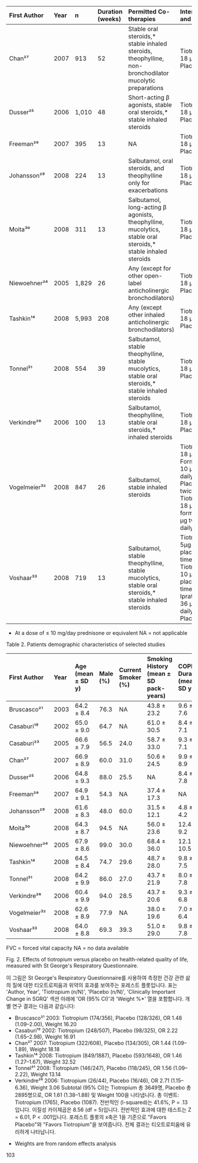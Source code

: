 | First Author | Year | n | Duration (weeks) | Permitted Co-therapies | Interventions and Control | Quality Score |
| :----------- | :--- | :---- | :--------------- | :----------------------------------------------------------------------------------------- | :---------------------------------------------------------------------------------------------------------------------------------------------------- | :------------ |
| Chan²⁷ | 2007 | 913 | 52 | Stable oral steroids,* stable inhaled steroids, theophylline, non-bronchodilator mucolytic preparations | Tiotropium 18 μg daily<br>Placebo | 4 |
| Dusser²⁵ | 2006 | 1,010 | 48 | Short-acting β agonists, stable oral steroids,* stable inhaled steroids | Tiotropium 18 μg daily<br>Placebo | 3 |
| Freeman²⁸ | 2007 | 395 | 13 | NA | Tiotropium 18 μg daily<br>Placebo | 4 |
| Johansson²⁹ | 2008 | 224 | 13 | Salbutamol, oral steroids, and theophylline only for exacerbations | Tiotropium 18 μg daily<br>Placebo | 3 |
| Moita³⁰ | 2008 | 311 | 13 | Salbutamol, long-acting β agonists, theophylline, mucolytics, stable oral steroids,* stable inhaled steroids | Tiotropium 18 μg daily<br>Placebo | 4 |
| Niewoehner²⁴ | 2005 | 1,829 | 26 | Any (except for other open-label anticholinergic bronchodilators) | Tiotropium 18 μg daily<br>Placebo | 4 |
| Tashkin¹⁴ | 2008 | 5,993 | 208 | Any (except other inhaled anticholinergic bronchodilators) | Tiotropium 18 μg daily<br>Placebo | 4 |
| Tonnel³¹ | 2008 | 554 | 39 | Salbutamol, stable theophylline, stable mucolytics, stable oral steroids,* stable inhaled steroids | Tiotropium 18 μg daily<br>Placebo | 5 |
| Verkindre²⁶ | 2006 | 100 | 13 | Salbutamol, theophylline, stable oral steroids,* inhaled steroids | Tiotropium 18 μg daily<br>Placebo | 3 |
| Vogelmeier³² | 2008 | 847 | 26 | Salbutamol, stable inhaled steroids | Tiotropium 18 μg + Formoterol 10 μg twice daily<br>Placebo twice daily<br>Tiotropium 18 μg + formoterol 10 μg twice daily | 5 |
| Voshaar³³ | 2008 | 719 | 13 | Salbutamol, stable theophylline, stable mucolytics, stable oral steroids,* stable inhaled steroids | Tiotropium 5μg + placebo 4 times daily<br>Tiotropium 10 μg + placebo 4 times daily<br>Ipratropium 36 μg 4 times daily<br>Placebo daily | 4 |

* At a dose of ≤ 10 mg/day prednisone or equivalent
NA = not applicable

Table 2. Patients demographic characteristics of selected studies

| First Author | Year | Age (mean ± SD y) | Male (%) | Current Smoker (%) | Smoking History (mean ± SD pack-years) | COPD Duration (mean ± SD y) | FEV₁/FVC (mean ± SD %) | FEV₁ (mean ± SD % predicted) |
| :----------- | :--- | :---------------- | :------- | :----------------- | :------------------------------------- | :-------------------------- | :----------------------- | :-------------------------- |
| Bruscasco²¹ | 2003 | 64.2 ± 8.4 | 76.3 | NA | 43.8 ± 23.2 | 9.6 ± 7.6 | 43 ± 10 | 39 ± 12 |
| Casaburi¹⁹ | 2002 | 65.0 ± 9.0 | 64.7 | NA | 61.0 ± 30.5 | 8.4 ± 7.1 | 46 ± 12 | 34 ± 12 |
| Casaburi²³ | 2005 | 66.6 ± 7.9 | 56.5 | 24.0 | 58.7 ± 33.0 | 9.3 ± 7.1 | 43 ± 11 | 39 ± 14 |
| Chan²⁷ | 2007 | 66.9 ± 8.9 | 60.0 | 31.0 | 50.6 ± 24.5 | 9.9 ± 8.9 | 46 ± 12 | 39 ± 14 |
| Dusser²⁵ | 2006 | 64.8 ± 9.3 | 88.0 | 25.5 | NA | 8.4 ± 7.8 | 55 ± 12 | 48 ± 13 |
| Freeman²⁸ | 2007 | 64.9 ± 9.1 | 54.3 | NA | 37.4 ± 17.3 | NA | 56 ± 10 | 49 ± 11 |
| Johansson²⁹ | 2008 | 61.6 ± 8.3 | 48.0 | 60.0 | 31.5 ± 12.1 | 4.8 ± 4.2 | 62 ± 7 | 73 ± 13 |
| Moita³⁰ | 2008 | 64.3 ± 8.7 | 94.5 | NA | 56.0 ± 23.6 | 12.4 ± 9.2 | 46 ± 12 | 41 ± 14 |
| Niewoehner²⁴ | 2005 | 67.9 ± 8.6 | 99.0 | 30.0 | 68.4 ± 36.0 | 12.1 ± 10.5 | 48 ± 11 | 36 ± 13 |
| Tashkin¹⁴ | 2008 | 64.5 ± 8.4 | 74.7 | 29.6 | 48.7 ± 28.0 | 9.8 ± 7.5 | 42 ± 11 | 35 ± 14 |
| Tonnel³¹ | 2008 | 64.2 ± 9.9 | 86.0 | 27.0 | 43.7 ± 21.9 | 8.0 ± 7.8 | 55 ± 11 | 47 ± 13 |
| Verkindre²⁶ | 2006 | 60.4 ± 9.9 | 94.0 | 28.5 | 43.7 ± 20.6 | 9.3 ± 6.8 | NA | 35 ± 9 |
| Vogelmeier³² | 2008 | 62.6 ± 8.9 | 77.9 | NA | 38.0 ± 19.6 | 7.0 ± 6.4 | 54 ± 10 | 51 ± 11 |
| Voshaar³³ | 2008 | 64.0 ± 8.8 | 69.3 | 39.3 | 51.0 ± 29.0 | 9.8 ± 7.8 | 48 ± 12 | 41 ± 12 |

FVC = forced vital capacity
NA = no data available

Fig. 2. Effects of tiotropium versus placebo on health-related quality of life, measured with St George's Respiratory Questionnaire.

이 그림은 St George's Respiratory Questionnaire를 사용하여 측정한 건강 관련 삶의 질에 대한 티오트로피움과 위약의 효과를 보여주는 포레스트 플롯입니다.
표는 'Author, Year', 'Tiotropium (n/N)', 'Placebo (n/N)', 'Clinically Important Change in SGRQ' 섹션 아래에 'OR (95% CI)'과 'Weight %*' 열을 포함합니다.
개별 연구 결과는 다음과 같습니다:
- Bruscasco²¹ 2003: Tiotropium (174/356), Placebo (128/326), OR 1.48 (1.09–2.00), Weight 16.20
- Casaburi¹⁹ 2002: Tiotropium (248/507), Placebo (98/325), OR 2.22 (1.65–2.98), Weight 16.91
- Chan²⁷ 2007: Tiotropium (322/608), Placebo (134/305), OR 1.44 (1.09–1.89), Weight 18.18
- Tashkin¹⁴ 2008: Tiotropium (849/1887), Placebo (593/1648), OR 1.46 (1.27–1.67), Weight 32.52
- Tonnel³¹ 2008: Tiotropium (146/247), Placebo (118/245), OR 1.56 (1.09–2.22), Weight 13.14
- Verkindre²⁶ 2006: Tiotropium (26/44), Placebo (16/46), OR 2.71 (1.15–6.36), Weight 3.06
Subtotal (95% CI)는 Tiotropium 총 3649명, Placebo 총 2895명으로, OR 1.61 (1.38–1.88) 및 Weight 100을 나타냅니다.
총 이벤트: Tiotropium (1765), Placebo (1087).
전반적인 (I-squared)는 41.6%, P = .13입니다.
이질성 카이제곱은 8.56 (df = 5)입니다.
전반적인 효과에 대한 테스트는 Z = 6.01, P < .001입니다.
포레스트 플롯의 x축은 1을 기준으로 "Favors Placebo"와 "Favors Tiotropium"을 보여줍니다. 전체 결과는 티오트로피움에 유리하게 나타납니다.

* Weights are from random effects analysis

<PAGE>103